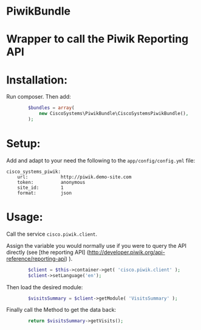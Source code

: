 PiwikBundle
===========

Wrapper to call the Piwik Reporting API
======

Installation:
======

Run composer. Then add:
``` PHP
        $bundles = array(
            new CiscoSystems\PiwikBundle\CiscoSystemsPiwikBundle(),
        );
```

Setup:
======

Add and adapt to your need the following to the ```app/config/config.yml``` file:

``` YML
cisco_systems_piwik:
    url:            http://piwik.demo-site.com
    token:          anonymous
    site_id:        1
    format:         json
```
Usage:
======

Call the service ```cisco.piwik.client```.

Assign the variable you would normally use if you were to query the API directly
(see [the reporting API] (http://developer.piwik.org/api-reference/reporting-api) ).

``` php
        $client = $this->container->get( 'cisco.piwik.client' );
        $client->setLanguage('en');
```

Then load the desired module:

``` php
        $visitsSummary = $client->getModule( 'VisitsSummary' );
```

Finally call the Method to get the data back:

``` php
        return $visitsSummary->getVisits();
```